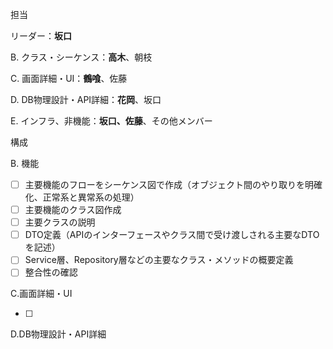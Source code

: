 担当

リーダー：**坂口**

B. クラス・シーケンス：**高木**、朝枝

C. 画面詳細・UI：**鶴喰**、佐藤

D. DB物理設計・API詳細：**花岡**、坂口

E. インフラ、非機能：**坂口、佐藤**、その他メンバー


構成

B. 機能

* [ ] 主要機能のフローをシーケンス図で作成（オブジェクト間のやり取りを明確化、正常系と異常系の処理）
* [ ] 主要機能のクラス図作成
* [ ] 主要クラスの説明
* [ ] DTO定義（APIのインターフェースやクラス間で受け渡しされる主要なDTOを記述）
* [ ] Service層、Repository層などの主要なクラス・メソッドの概要定義
* [ ] 整合性の確認

C.画面詳細・UI

* [ ] 


D.DB物理設計・API詳細
